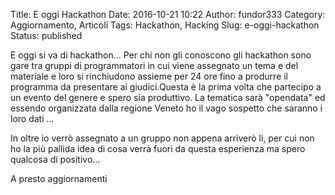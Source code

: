 Title: E oggi Hackathon
Date: 2016-10-21 10:22
Author: fundor333
Category: Aggiornamento, Articoli
Tags: Hackathon, Hacking
Slug: e-oggi-hackathon
Status: published

E oggi si va di hackathon... Per chi non gli conoscono gli hackathon
sono gare tra gruppi di programmatori in cui viene assegnato un tema e
del materiale e loro si rinchiudono assieme per 24 ore fino a produrre
il programma da presentare ai giudici.<!--more-->Questa è la prima volta
che partecipo a un evento del genere e spero sia produttivo. La tematica
sarà "opendata" ed essendo organizzata dalla regione Veneto ho il vago
sospetto che saranno i loro dati ...

In oltre io verrò assegnato a un gruppo non appena arriverò li, per cui
non ho la più pallida idea di cosa verrà fuori da questa esperienza ma
spero qualcosa di positivo...

A presto aggiornamenti
